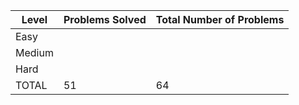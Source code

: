 |Level|Problems Solved|Total Number of Problems|
|-----|---------------|------------------------|
|Easy|||
|Medium|||
|Hard|
|TOTAL|51|64|
